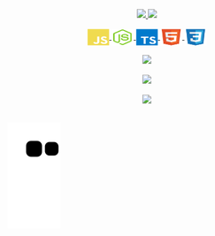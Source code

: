 <div align="center">
   <a href="https://github.com/jmazaia">
      <img height="180em" src="https://github-readme-stats.vercel.app/api?username=jmazaia&show_icons=true&theme=synthwave&include_all_commits=true&count_private=true"/>
      <img height="180em" src="https://github-readme-stats.vercel.app/api/top-langs/?username=jmazaia&layout=compact&langs_count=7&theme=synthwave"/>
</div>
<br/>
<div align="center">
<img align="center" alt="JS" height="30" width="40" src="https://raw.githubusercontent.com/devicons/devicon/master/icons/javascript/javascript-plain.svg">
<img align="center" alt="NodeJS" height="30" width="40" src="https://raw.githubusercontent.com/devicons/devicon/master/icons/nodejs/nodejs-plain.svg">
<img align="center" alt="TS" height="30" width="40" src="https://raw.githubusercontent.com/devicons/devicon/master/icons/typescript/typescript-plain.svg">
<img align="center" alt="HTML" height="30" width="40" src="https://raw.githubusercontent.com/devicons/devicon/master/icons/html5/html5-original.svg">
<img align="center" alt="CSS" height="30" width="40" src="https://raw.githubusercontent.com/devicons/devicon/master/icons/css3/css3-original.svg">
</div>
<br/>
<div align="center"> 
<a href="https://www.linkedin.com/in/jonathan-mazaia/" target="_blank"><img src="https://img.shields.io/badge/-LinkedIn-%230077B5?style=for-the-badge&logo=linkedin&logoColor=white" target="_blank"></a>  
</div>
<br/>
<div align="center">
   <img height="180em" src="http://github-readme-streak-stats.herokuapp.com?user=jmazaia&theme=monokai&hide_border=true&date_format=M%20j%5B%2C%20Y%5D"/>
</div>
<br/>
<div align="center">
   <img src="https://activity-graph.herokuapp.com/graph?username=jmazaia&custom_title=Jonathan%27s%20activity%20graph&theme=monokai&hide_border=true"/>
</div>
<br/>
 
  ![Snake animation](https://github.com/rafaballerini/rafaballerini/blob/output/github-contribution-grid-snake.svg)
 
</div>
